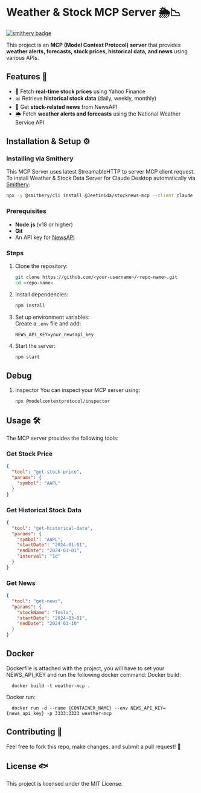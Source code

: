 # Weather & Stock MCP Server 🌦️📉

[![smithery badge](https://smithery.ai/badge/@Jeetinida/stocknews-mcp)](https://smithery.ai/server/@Jeetinida/stocknews-mcp)

This project is an **MCP (Model Context Protocol) server** that provides **weather alerts, forecasts, stock prices, historical data, and news** using various APIs.

## Features 🚀
- 🐼 Fetch **real-time stock prices** using Yahoo Finance
- 📊 Retrieve **historical stock data** (daily, weekly, monthly)
- 📰 Get **stock-related news** from NewsAPI
- 🌦️ Fetch **weather alerts and forecasts** using the National Weather Service API

## Installation & Setup ⚙️

### Installing via Smithery
This MCP Server uses latest StreamableHTTP to server MCP client request.
To install Weather & Stock Data Server for Claude Desktop automatically via [Smithery](https://smithery.ai/server/@Jeetinida/stocknews-mcp):

```bash
npx -y @smithery/cli install @Jeetinida/stocknews-mcp --client claude
```

### Prerequisites
- **Node.js** (v18 or higher)
- **Git**
- An API key for [NewsAPI](https://newsapi.org/)

### Steps
1. Clone the repository:
   ```sh
   git clone https://github.com/<your-username>/<repo-name>.git
   cd <repo-name>
   ```
2. Install dependencies:
   ```sh
   npm install
   ```
3. Set up environment variables:  
   Create a `.env` file and add:
   ```
   NEWS_API_KEY=your_newsapi_key
   ```
4. Start the server:
   ```sh
   npm start
   ```

## Debug
1. Inspector
   You can inspect your MCP server using:
   ```
   npx @modelcontextprotocol/inspector
   ```

## Usage 🛠️
The MCP server provides the following tools:

### Get Stock Price
```json
{
  "tool": "get-stock-price",
  "params": {
    "symbol": "AAPL"
  }
}
```
### Get Historical Stock Data
```json
{
  "tool": "get-historical-data",
  "params": {
    "symbol": "AAPL",
    "startDate": "2024-01-01",
    "endDate": "2024-03-01",
    "interval": "1d"
  }
}
```
### Get News
```json
{
  "tool": "get-news",
  "params": {
    "stockName": "Tesla",
    "startDate": "2024-03-01",
    "endDate": "2024-03-10"
  }
}
```

## Docker
Dockerfile is attached with the project, you will have to set your NEWS_API_KEY and run the following docker command:
Docker build:
```
  docker build -t weather-mcp .
```

Docker run:
```
  docker run -d --name {CONTAINER_NAME} --env NEWS_API_KEY={news_api_key} -p 3333:3333 weather-mcp 
```

## Contributing 🤝
Feel free to fork this repo, make changes, and submit a pull request! 🚀

## License 🐟
This project is licensed under the MIT License.
